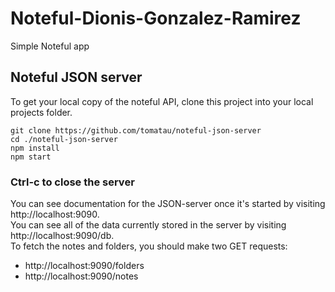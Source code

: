 # Noteful-Dionis-Gonzalez-Ramirez
Simple Noteful app

## Noteful JSON server
To get your local copy of the noteful API, clone this project into your local projects folder.
```
git clone https://github.com/tomatau/noteful-json-server
cd ./noteful-json-server
npm install
npm start
```

### Ctrl-c to close the server
You can see documentation for the JSON-server once it's started by visiting http://localhost:9090. \
You can see all of the data currently stored in the server by visiting http://localhost:9090/db. \
To fetch the notes and folders, you should make two GET requests:

- http://localhost:9090/folders
- http://localhost:9090/notes
